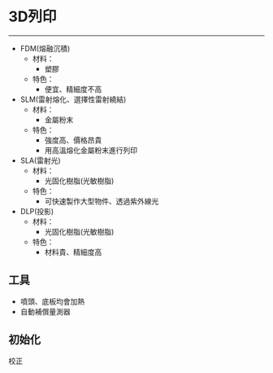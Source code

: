 # 3D列印
---

- FDM(熔融沉積)
	- 材料：
		- 塑膠
	- 特色：
		- 便宜、精細度不高
- SLM(雷射熔化、選擇性雷射繞結)
	- 材料：
		- 金屬粉末
	- 特色：
		- 強度高、價格昂貴
		- 用高溫熔化金屬粉末進行列印
- SLA(雷射光)
	- 材料：
		- 光固化樹脂(光敏樹脂)
	- 特色：
		- 可快速製作大型物件、透過紫外線光
- DLP(投影)
	- 材料：
		- 光固化樹脂(光敏樹脂)
	- 特色：
		- 材料貴、精細度高

## 工具

- 噴頭、底板均會加熱
- 自動補償量測器

## 初始化

校正
